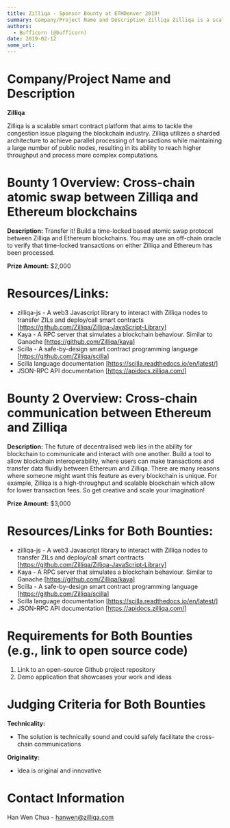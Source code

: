 ```yaml
---
title: Zilliqa - Sponsor Bounty at ETHDenver 2019!
summary: Company/Project Name and Description Zilliqa Zilliqa is a scalable smart contract platform that aims to tackle the congestion issue plaguing the blockchain industry. Zilliqa utilizes a sharded architecture to achieve parallel processing of transactions while maintaining a large number of public nodes, resulting in its ability to reach higher throughput and process more complex computations. Bounty 1 Overview- Cross-chain atomic swap between Zilliqa and Ethereum blockchains Description- Transfer
authors:
  - Bufficorn (@bufficorn)
date: 2019-02-12
some_url: 
---
```


# Company/Project Name and Description

**Zilliqa**

Zilliqa is a scalable smart contract platform that aims to tackle the congestion issue plaguing the blockchain industry. Zilliqa utilizes a sharded architecture to achieve parallel processing of transactions while maintaining a large number of public nodes, resulting in its ability to reach higher throughput and process more complex computations.

# Bounty 1 Overview: Cross-chain atomic swap between Zilliqa and Ethereum blockchains

**Description:** Transfer it! Build a time-locked based atomic swap protocol between Zilliqa and Ethereum blockchains. You may use an off-chain oracle to verify that time-locked transactions on either Zilliqa and Ethereum has been processed.

**Prize Amount:** $2,000

# Resources/Links:

- zilliqa-js - A web3 Javascript library to interact with Zilliqa nodes to transfer ZILs and deploy/call smart contracts [https://github.com/Zilliqa/Zilliqa-JavaScript-Library]
- Kaya - A RPC server that simulates a blockchain behaviour. Similar to Ganache [https://github.com/Zilliqa/kaya]
- Scilla - A safe-by-design smart contract programming language [https://github.com/Zilliqa/scilla]
- Scilla language documentation [https://scilla.readthedocs.io/en/latest/]
- JSON-RPC API documentation [https://apidocs.zilliqa.com/]

# Bounty 2 Overview: Cross-chain communication between Ethereum and Zilliqa

**Description:** The future of decentralised web lies in the ability for blockchain to communicate and interact with one another. Build a tool to allow blockchain interoperability, where users can make transactions and transfer data fluidly between Ethereum and Zilliqa. There are many reasons where someone might want this feature as every blockchain is unique. For example, Zilliqa is a high-throughput and scalable blockchain which allow for lower transaction fees. So get creative and scale your imagination!

**Prize Amount:** $3,000

# Resources/Links for Both Bounties:

- zilliqa-js - A web3 Javascript library to interact with Zilliqa nodes to transfer ZILs and deploy/call smart contracts [https://github.com/Zilliqa/Zilliqa-JavaScript-Library]
- Kaya - A RPC server that simulates a blockchain behaviour. Similar to Ganache [https://github.com/Zilliqa/kaya]
- Scilla - A safe-by-design smart contract programming language [https://github.com/Zilliqa/scilla]
- Scilla language documentation [https://scilla.readthedocs.io/en/latest/]
- JSON-RPC API documentation [https://apidocs.zilliqa.com/]

# Requirements for Both Bounties (e.g., link to open source code)

1. Link to an open-source Github project repository
2. Demo application that showcases your work and ideas

# Judging Criteria for Both Bounties

**Technicality:**
- The solution is technically sound and could safely facilitate the cross-chain communications

**Originality:**
- Idea is original and innovative

# Contact Information

Han Wen Chua - hanwen@zilliqa.com


